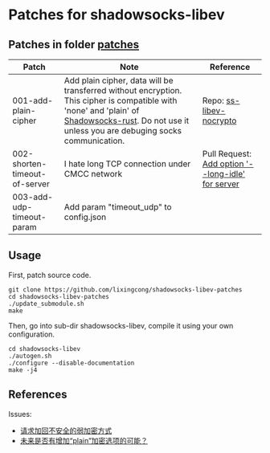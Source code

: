 # Patches for shadowsocks-libev

## Patches in folder [patches](patches)

|Patch|Note|Reference|
|--|--|--|
|001-add-plain-cipher|Add plain cipher, data will be transferred without encryption. This cipher is compatible with 'none' and 'plain' of [Shadowsocks-rust](https://github.com/shadowsocks/shadowsocks-rust). Do not use it unless you are debuging socks communication.|Repo: [ss-libev-nocrypto](https://github.com/SPYFF/shadowsocks-libev-nocrypto)|
|002-shorten-timeout-of-server|I hate long TCP connection under CMCC network|Pull Request: [Add option '--long-idle' for server](https://github.com/shadowsocks/shadowsocks-libev/pull/2463)|
|003-add-udp-timeout-param|Add param "timeout\_udp" to config.json||

## Usage

First, patch source code.

	git clone https://github.com/lixingcong/shadowsocks-libev-patches
	cd shadowsocks-libev-patches
	./update_submodule.sh
	make

Then, go into sub-dir shadowsocks-libev, compile it using your own configuration.

	cd shadowsocks-libev
	./autogen.sh
	./configure --disable-documentation
	make -j4

## References

Issues:

- [请求加回不安全的弱加密方式](https://github.com/shadowsocks/shadowsocks-windows/issues/3059)
- [未来是否有增加“plain”加密选项的可能？](https://github.com/shadowsocks/shadowsocks-windows/issues/2882)
